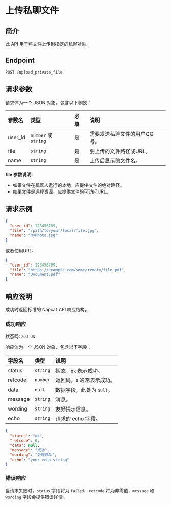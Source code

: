 # 上传私聊文件

## 简介

此 API 用于将文件上传到指定的私聊对象。

## Endpoint

`POST /upload_private_file`

## 请求参数

请求体为一个 JSON 对象，包含以下参数：

| 参数名  | 类型              | 必填 | 说明                   |
| :------ | :---------------- | :--- | :--------------------- |
| user_id | `number` 或 `string` | 是   | 需要发送私聊文件的用户QQ号。 |
| file    | `string`          | 是   | 要上传的文件路径或URL。  |
| name    | `string`          | 是   | 上传后显示的文件名。   |

**file 参数说明:**
*   如果文件在机器人运行的本地，应提供文件的绝对路径。
*   如果文件是远程资源，应提供文件的可访问URL。

## 请求示例

```json
{
  "user_id": 123456789,
  "file": "/path/to/your/local/file.jpg",
  "name": "MyPhoto.jpg"
}
```

或者使用URL:

```json
{
  "user_id": 123456789,
  "file": "https://example.com/some/remote/file.pdf",
  "name": "Document.pdf"
}
```

## 响应说明

成功时返回标准的 Napcat API 响应结构。

### 成功响应

状态码: `200 OK`

响应体为一个 JSON 对象，包含以下字段：

| 字段名  | 类型     | 说明                     |
| :------ | :------- | :----------------------- |
| status  | `string` | 状态，`ok` 表示成功。    |
| retcode | `number` | 返回码，`0` 通常表示成功。 |
| data    | `null`   | 数据字段，此处为 `null`。  |
| message | `string` | 消息。                   |
| wording | `string` | 友好提示信息。             |
| echo    | `string` | 请求的 echo 字段。       |

```json
{
  "status": "ok",
  "retcode": 0,
  "data": null,
  "message": "成功",
  "wording": "处理成功",
  "echo": "your_echo_string"
}
```

### 错误响应

当请求失败时，`status` 字段将为 `failed`，`retcode` 将为非零值，`message` 和 `wording` 字段会提供错误详情。